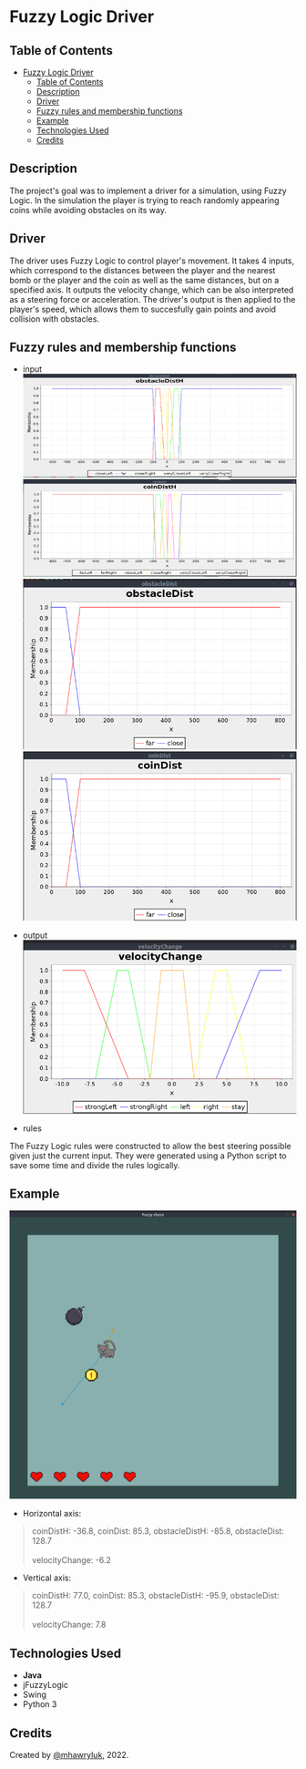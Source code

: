 # Fuzzy Logic Driver

## Table of Contents
- [Fuzzy Logic Driver](#fuzzy-logic-driver)
  - [Table of Contents](#table-of-contents)
  - [Description](#description)
  - [Driver](#driver)
  - [Fuzzy rules and membership functions](#fuzzy-rules-and-membership-functions)
  - [Example](#example)
  - [Technologies Used](#technologies-used)
  - [Credits](#credits)


## Description

The project's goal was to implement a driver for a simulation, using Fuzzy Logic. In the simulation the player is trying to reach randomly appearing coins while avoiding obstacles on its way.

## Driver

The driver uses Fuzzy Logic to control player's movement. It takes 4 inputs, which correspond to the distances between the player and the nearest bomb or the player and the coin as well as the same distances, but on a specified axis. It outputs the velocity change, which can be also interpreted as a steering force or acceleration. The driver's output is then applied to the player's speed, which allows them to succesfully gain points and avoid collision with obstacles.

## Fuzzy rules and membership functions

* input
![obstacleDistH](./pics/obstacleDistH.png)
![coinDistH](./pics/coinDistH.png)
![obstacleDist](./pics/obstacleDist.png)
![coinDist](./pics/coinDist.png)

* output
![velocityChange](./pics/velocityChange.png)

* rules

The Fuzzy Logic rules were constructed to allow the best steering possible given just the current input. They were generated using a Python script to save some time and divide the rules logically.


## Example
![screenshot](./pics/screenshot.png)

* Horizontal axis:

>coinDistH: -36.8, coinDist: 85.3, obstacleDistH: -85.8, obstacleDist: 128.7 
> <br><br> velocityChange: -6.2

* Vertical axis:

>coinDistH: 77.0, coinDist: 85.3, obstacleDistH: -95.9, obstacleDist: 128.7 
><br><br>velocityChange: 7.8


## Technologies Used
- **Java**
- jFuzzyLogic
- Swing
- Python 3

## Credits
Created by [@mhawryluk](https://www.github.com/mhawryluk), 2022.